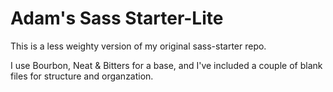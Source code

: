 Adam's Sass Starter-Lite
========================

This is a less weighty version of my original sass-starter repo.

I use Bourbon, Neat & Bitters for a base, and I've included a couple of blank files for structure and organzation.